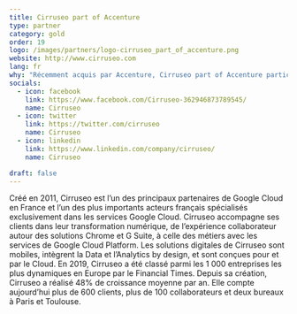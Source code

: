 ```yaml
---
title: Cirruseo part of Accenture
type: partner
category: gold
order: 19
logo: /images/partners/logo-cirruseo_part_of_accenture.png
website: http://www.cirruseo.com
lang: fr
why: "Récemment acquis par Accenture, Cirruseo part of Accenture participe depuis 4 années consécutives au DevFest dans les villes de Paris et Toulouse où nos locaux sont implantés. En tant que pure player et premier partenaire Google Cloud, cet événement constitue une vitrine incontournable pour nous faire connaître de la communauté spécifique que constitue les développeurs et faire la promotion de nos expertises et savoirs faire."
socials:
  - icon: facebook
    link: https://www.facebook.com/Cirruseo-362946873789545/
    name: Cirruseo
  - icon: twitter
    link: https://twitter.com/cirruseo
    name: Cirruseo
  - icon: linkedin
    link: https://www.linkedin.com/company/cirruseo/
    name: Cirruseo

draft: false
---
```

Créé en 2011, Cirruseo est l’un des principaux partenaires de Google Cloud en France et l’un des plus importants acteurs français spécialisés exclusivement dans les services Google Cloud. Cirruseo accompagne ses clients dans leur transformation numérique, de l’expérience collaborateur autour des solutions Chrome et G Suite, à celle des métiers avec les services de Google Cloud Platform. Les solutions digitales de Cirruseo sont mobiles, intègrent la Data et l’Analytics by design, et sont conçues pour et par le Cloud. En 2019, Cirruseo a été classé parmi les 1 000 entreprises les plus dynamiques en Europe par le Financial Times. Depuis sa création, Cirruseo a réalisé 48% de croissance moyenne par an. Elle compte aujourd’hui plus de 600 clients, plus de 100 collaborateurs et deux bureaux à Paris et Toulouse. 
